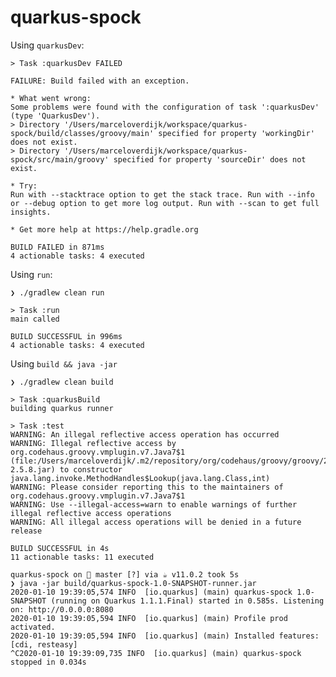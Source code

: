 # quarkus-spock

Using `quarkusDev`:

    > Task :quarkusDev FAILED
    
    FAILURE: Build failed with an exception.
    
    * What went wrong:
    Some problems were found with the configuration of task ':quarkusDev' (type 'QuarkusDev').
    > Directory '/Users/marceloverdijk/workspace/quarkus-spock/build/classes/groovy/main' specified for property 'workingDir' does not exist.
    > Directory '/Users/marceloverdijk/workspace/quarkus-spock/src/main/groovy' specified for property 'sourceDir' does not exist.
    
    * Try:
    Run with --stacktrace option to get the stack trace. Run with --info or --debug option to get more log output. Run with --scan to get full insights.
    
    * Get more help at https://help.gradle.org
    
    BUILD FAILED in 871ms
    4 actionable tasks: 4 executed
    
Using `run`:
    
    ❯ ./gradlew clean run       
    
    > Task :run
    main called
    
    BUILD SUCCESSFUL in 996ms
    4 actionable tasks: 4 executed
    
Using `build && java -jar`

    ❯ ./gradlew clean build  
    
    > Task :quarkusBuild
    building quarkus runner
    
    > Task :test
    WARNING: An illegal reflective access operation has occurred
    WARNING: Illegal reflective access by org.codehaus.groovy.vmplugin.v7.Java7$1 (file:/Users/marceloverdijk/.m2/repository/org/codehaus/groovy/groovy/2.5.8/groovy-2.5.8.jar) to constructor java.lang.invoke.MethodHandles$Lookup(java.lang.Class,int)
    WARNING: Please consider reporting this to the maintainers of org.codehaus.groovy.vmplugin.v7.Java7$1
    WARNING: Use --illegal-access=warn to enable warnings of further illegal reflective access operations
    WARNING: All illegal access operations will be denied in a future release
    
    BUILD SUCCESSFUL in 4s
    11 actionable tasks: 11 executed
    
    quarkus-spock on  master [?] via ☕ v11.0.2 took 5s 
    ❯ java -jar build/quarkus-spock-1.0-SNAPSHOT-runner.jar 
    2020-01-10 19:39:05,574 INFO  [io.quarkus] (main) quarkus-spock 1.0-SNAPSHOT (running on Quarkus 1.1.1.Final) started in 0.585s. Listening on: http://0.0.0.0:8080
    2020-01-10 19:39:05,594 INFO  [io.quarkus] (main) Profile prod activated. 
    2020-01-10 19:39:05,594 INFO  [io.quarkus] (main) Installed features: [cdi, resteasy]
    ^C2020-01-10 19:39:09,735 INFO  [io.quarkus] (main) quarkus-spock stopped in 0.034s

